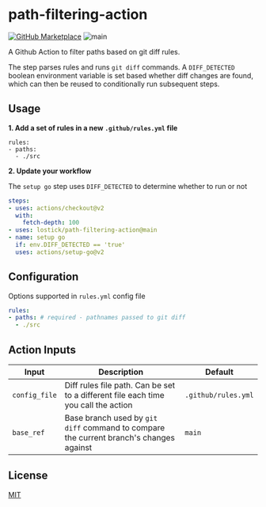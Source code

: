 # path-filtering-action

[![GitHub Marketplace](./assets/marketplace-icon.svg)](https://github.com/marketplace/actions/path-filtering) ![main](https://github.com/lostick/path-filtering-action/workflows/main/badge.svg?branch=main)

A Github Action to filter paths based on git diff rules.

The step parses rules and runs `git diff` commands. A `DIFF_DETECTED` boolean environment variable is set based whether diff changes are found, which can then be reused to conditionally run subsequent steps.

## Usage

**1. Add a set of rules in a new `.github/rules.yml` file**

```
rules:
- paths:
  - ./src
```

**2. Update your workflow**

The `setup go` step uses `DIFF_DETECTED` to determine whether to run or not

```yml
steps:
- uses: actions/checkout@v2
  with:
    fetch-depth: 100
- uses: lostick/path-filtering-action@main
- name: setup go
  if: env.DIFF_DETECTED == 'true'
  uses: actions/setup-go@v2
```

## Configuration

Options supported in `rules.yml` config file

```yml
rules:
- paths: # required - pathnames passed to git diff
  - ./src
```

## Action Inputs

| Input | Description | Default |
| --- | --- | --- |
| `config_file` | Diff rules file path. Can be set to a different file each time you call the action | `.github/rules.yml` |
| `base_ref` | Base branch used by `git diff` command to compare the current branch's changes against | `main` |

## License

[MIT](./LICENSE)
